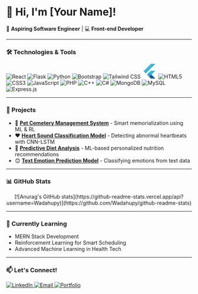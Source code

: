 # 👋 Hi, I'm [Your Name]!

🚀 **Aspiring Software Engineer** | 💻 **Front-end Developer**

---

### 🛠️ Technologies & Tools

<p align="left">
  <img src="https://cdn.jsdelivr.net/gh/devicons/devicon/icons/react/react-original.svg" alt="React" width="40" height="40"/>
  <img src="https://cdn.jsdelivr.net/gh/devicons/devicon/icons/flask/flask-original.svg" alt="Flask" width="40" height="40"/>
  <img src="https://cdn.jsdelivr.net/gh/devicons/devicon/icons/python/python-original.svg" alt="Python" width="40" height="40"/>
  <img src="https://cdn.jsdelivr.net/gh/devicons/devicon/icons/bootstrap/bootstrap-plain.svg" alt="Bootstrap" width="40" height="40"/>
  <img src="https://cdn.jsdelivr.net/gh/devicons/devicon/icons/tailwindcss/tailwindcss-plain.svg" alt="Tailwind CSS" width="40" height="40"/>
  <img src="https://raw.githubusercontent.com/devicons/devicon/master/icons/flutter/flutter-original.svg" alt="Flutter" width="40" height="40"/>
  <img src="https://cdn.jsdelivr.net/gh/devicons/devicon/icons/html5/html5-original.svg" alt="HTML5" width="40" height="40"/>
  <img src="https://cdn.jsdelivr.net/gh/devicons/devicon/icons/css3/css3-original.svg" alt="CSS3" width="40" height="40"/>
  <img src="https://cdn.jsdelivr.net/gh/devicons/devicon/icons/javascript/javascript-original.svg" alt="JavaScript" width="40" height="40"/>
  <img src="https://cdn.jsdelivr.net/gh/devicons/devicon/icons/php/php-original.svg" alt="PHP" width="40" height="40"/>
  <img src="https://cdn.jsdelivr.net/gh/devicons/devicon/icons/cplusplus/cplusplus-original.svg" alt="C++" width="40" height="40"/>
  <img src="https://cdn.jsdelivr.net/gh/devicons/devicon/icons/csharp/csharp-original.svg" alt="C#" width="40" height="40"/>
  <img src="https://cdn.jsdelivr.net/gh/devicons/devicon/icons/mongodb/mongodb-original.svg" alt="MongoDB" width="40" height="40"/>
  <img src="https://cdn.jsdelivr.net/gh/devicons/devicon/icons/mysql/mysql-original.svg" alt="MySQL" width="40" height="40"/>
  <img src="https://cdn.jsdelivr.net/gh/devicons/devicon/icons/express/express-original.svg" alt="Express.js" width="40" height="40"/>
</p>

---

### 🚀 Projects

- 🐾 **[Pet Cemetery Management System](#)** - Smart memorialization using ML & RL  
- ❤️ **[Heart Sound Classification Model](#)** - Detecting abnormal heartbeats with CNN-LSTM  
- 🍏 **[Predictive Diet Analysis](#)** - ML-based personalized nutrition recommendations  
- 😊 **[Text Emotion Prediction Model](#)** - Classifying emotions from text data  

---

### 📊 GitHub Stats

<p align="center">
  [![Anurag's GitHub stats](https://github-readme-stats.vercel.app/api?username=Wadahupy)](https://github.com/Wadahupy/github-readme-stats)
<!--   <img src="https://github-readme-streak-stats.herokuapp.com/?user=your-username&theme=radical" alt="GitHub Streak"/> -->
</p>

---

### 🌱 Currently Learning

- MERN Stack Development  
- Reinforcement Learning for Smart Scheduling  
- Advanced Machine Learning in Health Tech  

---

### 📫 Let's Connect!

<p>
  <a href="https://linkedin.com/in/your-linkedin" target="_blank">
    <img src="https://cdn.jsdelivr.net/gh/devicons/devicon/icons/linkedin/linkedin-original.svg" width="40" height="40" alt="LinkedIn"/>
  </a>
  <a href="mailto:your-email@example.com" target="_blank">
    <img src="https://cdn.jsdelivr.net/gh/devicons/devicon/icons/google/google-original.svg" width="40" height="40" alt="Email"/>
  </a>
  <a href="https://your-portfolio.com" target="_blank">
    <img src="https://cdn.jsdelivr.net/gh/devicons/devicon/icons/github/github-original.svg" width="40" height="40" alt="Portfolio"/>
  </a>
</p>
